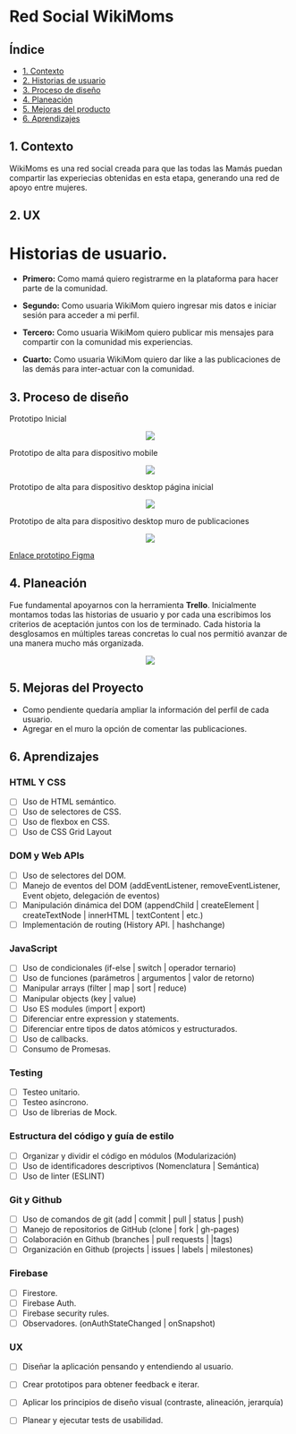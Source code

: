 # Red Social WikiMoms

## Índice

* [1. Contexto](#1-contexto)
* [2. Historias de usuario](#2-Historias-de-usuario)
* [3. Proceso de diseño](#3-Proceso-de-diseño)
* [4. Planeación](#4-Planeación)
* [5. Mejoras del producto](#5-Mejoras-del-producto)
* [6. Aprendizajes](#6-Aprendizajes)

## 1. Contexto 

WikiMoms es una red social creada para que las todas las Mamás puedan compartir las experiecias obtenidas en esta etapa, generando una red de apoyo entre mujeres.


## 2. UX 

# Historias de usuario. 

* **Primero:** Como mamá quiero registrarme en la plataforma para hacer parte de la comunidad.

* **Segundo:** Como usuaria WikiMom quiero ingresar mis datos e iniciar sesión para acceder a mi perfil.

* **Tercero:** Como usuaria WikiMom quiero publicar mis mensajes para compartir con la comunidad mis experiencias.

* **Cuarto:** Como usuaria WikiMom quiero dar like a las publicaciones de las demás para inter-actuar con la comunidad.


## 3. Proceso de diseño

Prototipo Inicial
<p align = "center"> <img src= "assets/PrototipoBaja.jpg"></p>

Prototipo de alta para dispositivo mobile
<p align = "center"> <img src= "assets/PrototipoAltaMobile.jpg"></p>

Prototipo de alta para dispositivo desktop página inicial
<p align = "center"> <img src= "assets/PrototipoDesktop1.jpg"></p>

Prototipo de alta para dispositivo desktop muro de publicaciones
<p align = "center"> <img src= "assets/PrototipoDesktop2.jpg"></p>

[Enlace prototipo Figma](https://www.figma.com/file/GKCURL862PBCVatsx1vlyK/Wiki-Moms?node-id=18%3A2)


## 4. Planeación

Fue fundamental apoyarnos con la herramienta **Trello**. Inicialmente montamos todas las historias de usuario y por cada una escribimos los criterios de aceptación juntos con los de terminado. Cada historia la desglosamos en múltiples tareas concretas lo cual nos permitió avanzar de una manera mucho más organizada.

<p align = "center"> <img src= "assets/TrelloSocialNetwork.jpg"></p>


## 5. Mejoras del Proyecto

* Como pendiente quedaría ampliar la información del perfil de cada usuario.
* Agregar en el muro la opción de comentar las publicaciones.


## 6. Aprendizajes

### HTML Y CSS
* [ ] Uso de HTML semántico.
* [ ] Uso de selectores de CSS.
* [ ] Uso de flexbox en CSS.
* [ ] Uso de CSS Grid Layout

### DOM y Web APIs
* [ ] Uso de selectores del DOM.
* [ ] Manejo de eventos del DOM (addEventListener, removeEventListener, Event objeto, delegación de eventos)
* [ ] Manipulación dinámica del DOM (appendChild | createElement | createTextNode | innerHTML | textContent | etc.)
* [ ] Implementación de routing (History API. | hashchange)

### JavaScript
* [ ] Uso de condicionales (if-else | switch | operador ternario)
* [ ] Uso de funciones (parámetros | argumentos | valor de retorno)
* [ ] Manipular arrays (filter | map | sort | reduce)
* [ ] Manipular objects (key | value)
* [ ] Uso ES modules (import | export)
* [ ] Diferenciar entre expression y statements.
* [ ] Diferenciar entre tipos de datos atómicos y estructurados.
* [ ] Uso de callbacks.
* [ ] Consumo de Promesas.

### Testing
* [ ] Testeo unitario.
* [ ] Testeo asíncrono.
* [ ] Uso de librerias de Mock.

### Estructura del código y guía de estilo
* [ ] Organizar y dividir el código en módulos (Modularización)
* [ ] Uso de identificadores descriptivos (Nomenclatura | Semántica)
* [ ] Uso de linter (ESLINT)

### Git y Github
* [ ] Uso de comandos de git (add | commit | pull | status | push)
* [ ] Manejo de repositorios de GitHub (clone | fork | gh-pages)
* [ ] Colaboración en Github (branches | pull requests | |tags)
* [ ] Organización en Github (projects | issues | labels | milestones)

### Firebase
* [ ] Firestore.
* [ ] Firebase Auth.
* [ ] Firebase security rules.
* [ ] Observadores. (onAuthStateChanged | onSnapshot)

### UX
* [ ] Diseñar la aplicación pensando y entendiendo al usuario.
* [ ] Crear prototipos para obtener feedback e iterar.
* [ ] Aplicar los principios de diseño visual (contraste, alineación, jerarquía)
* [ ] Planear y ejecutar tests de usabilidad.




